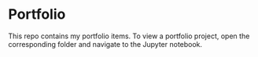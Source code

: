 # Portfolio

This repo contains my portfolio items.  To view a portfolio project, open the corresponding folder and navigate to the Jupyter notebook.
